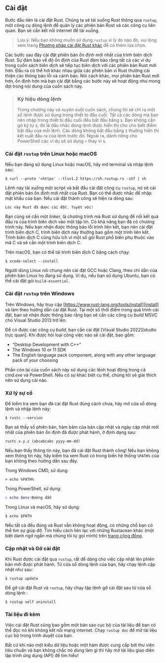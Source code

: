 ## Cài đặt

Bước đầu tiên là cài đặt Rust. Chúng ta sẽ tải xuống Rust thông qua `rustup`, một công cụ dòng lệnh để quản lý các phiên bản Rust và các công cụ liên quan. Bạn sẽ cần kết nối internet để tải xuống.

> Lưu ý: Nếu bạn không muốn sử dụng `rustup` vì lý do nào đó, vui lòng xem trang [Phương pháp cài đặt Rust khác][otherinstall] để có thêm lựa chọn.

Các bước sau đây cài đặt phiên bản ổn định mới nhất của trình biên dịch Rust.
Sự đảm bảo về độ ổn định của Rust đảm bảo rằng tất cả các ví dụ trong cuốn sách biên dịch sẽ tiếp tục biên dịch với các phiên bản Rust mới hơn. Đầu ra có thể hơi khác nhau giữa các phiên bản vì Rust thường cải thiện các thông báo lỗi và cảnh báo. Nói cách khác, mọi phiên bản Rust mới hơn, ổn định hơn mà bạn cài đặt bằng các bước này sẽ hoạt động như mong đợi trong nội dung của cuốn sách này.

> ### Ký hiệu dòng lệnh
>
> Trong chương này và xuyên suốt cuốn sách, chúng tôi sẽ chỉ ra một số lệnh được sử dụng trong
> thiết bị đầu cuối. Tất cả các dòng mà bạn nên nhập trong thiết bị đầu cuối đều bắt đầu bằng `$`. 
> Bạn không cần gõ ký tự `$`; đó là dấu nhắc dòng lệnh được hiển thị cho cho biết điểm bắt đầu 
> của mỗi lệnh. Các dòng không bắt đầu bằng `$` thường hiển thị kết xuất đầu ra của lệnh trước đó. 
> Ngoài ra, dành riêng cho PowerShell các ví dụ sẽ sử dụng `>` thay vì `$`.

### Cài đặt `rustup` trên Linux hoặc macOS

Nếu bạn đang sử dụng Linux hoặc macOS, hãy mở terminal và nhập lệnh sau:

```console
$ curl --proto '=https' --tlsv1.2 https://sh.rustup.rs -sSf | sh
```

Lệnh này tải xuống một script và bắt đầu cài đặt công cụ `rustup`, nó sẽ cài đặt phiên bản ổn định mới nhất của Rust. Bạn có thể được nhắc để nhập mật khẩu của bạn. Nếu cài đặt thành công sẽ hiện ra dòng sau:

```text
Lúc này Rust đã được cài đặt. Tuyệt vời!
```
Bạn cũng sẽ cần một *linker*, là chương trình mà Rust sử dụng để nối kết quả đầu ra của trình biên dịch vào một tập tin. Có khả năng bạn đã có chương trình này. Nếu bạn nhận được thông báo lỗi trình liên kết, bạn nên cài đặt trình biên dịch C, trình biên dịch này thường bao gồm một trình liên kết. Trình biên dịch C cũng hữu ích vì một số gói Rust phổ biến phụ thuộc vào mã C và sẽ cần một trình biên dịch C.

Trên macOS, bạn có thể tải trình biên dịch C bằng cách chạy:

```console
$ xcode-select --install
```

Người dùng Linux nói chung nên cài đặt GCC hoặc Clang, theo chỉ dẫn của phiên bản Linux họ đang sử dụng. Ví dụ, nếu bạn sử dụng Ubuntu, bạn có thể cài đặt gói `build-essential`.

### Cài đặt `rustup` trên Windows

Trên Windows, hãy truy cập [https://www.rust-lang.org/tools/install][install] và làm theo hướng dẫn cài đặt Rust. Tại một số thời điểm trong quá trình cài đặt, bạn sẽ nhận được thông báo rằng bạn sẽ cần các công cụ *build* MSVC cho Visual Studio 2013 trở lên.

Để có được các công cụ *build*, bạn cần cài đặt [Visual Studio 2022][studio trực quan]. 
Khi được hỏi loại công việc nào sẽ cài đặt, bao gồm:

* “Desktop Development with C++”
* The Windows 10 or 11 SDK
* The English language pack component, along with any other 
  language pack of your choosing

Phần còn lại của cuốn sách này sử dụng các lệnh hoạt động trong cả *cmd.exe* và PowerShell.
Nếu có sự khác biệt cụ thể, chúng tôi sẽ giải thích nên sử dụng cái nào.

### Xử lý sự cố

Để kiểm tra xem bạn đã cài đặt Rust đúng cách chưa, hãy mở cửa sổ dòng lệnh và nhập lệnh này:

```console
$ rustc --version
```

Bạn sẽ thấy số phiên bản, hàm băm của bản cập nhật và ngày cập nhật mới nhất của phiên bản ổn định đã được phát hành, ở định dạng sau:

```text
rustc x.y.z (abcabcabc yyyy-mm-dd)
```

Nếu bạn thấy thông tin này, bạn đã cài đặt Rust thành công! Nếu bạn không xem thông tin này, hãy kiểm tra xem Rust có trong biến hệ thống `%PATH%` của bạn không theo hướng dẫn sau đây.

Trong Windows CMD, sử dụng:

```console
> echo %PATH%
```

Trong PowerShell, sử dụng:

```powershell
> echo $env:Đường dẫn
```

Trong Linux và macOS, hãy sử dụng:

```console
$ echo $PATH
```

Nếu tất cả đều đúng và Rust vẫn không hoạt động, có những chỗ bạn có thể tìm sự giúp đỡ. Tìm hiểu cách liên lạc với những Rustacean khác (một biệt danh ngớ ngẩn mà chúng tôi tự gọi mình) trên [trang cộng đồng][community].

### Cập nhật và Gỡ cài đặt

Khi Rust được cài đặt qua `rustup`, rất dễ dàng cho việc cập nhật lên phiên bản mới được phát hành. 
Từ cửa sổ dòng lệnh của bạn, hãy chạy lệnh cập nhật như sau:

```console
$ rustup update
```

Để gỡ cài đặt Rust và `rustup`, hãy chạy tập lệnh gỡ cài đặt sau từ cửa sổ dòng lệnh :

```console
$ rustup self uninstall
```
### Tài liệu đi kèm

Việc cài đặt Rust cũng bao gồm một bản sao cục bộ của tài liệu để bạn có thể đọc nó khi không kết nối mạng internet. Chạy `rustup doc` để mở tài liệu cục bộ trong trình duyệt của bạn.

Bất cứ khi nào một kiểu dữ liệu hoặc một hàm được cung cấp bởi thư viện tiêu chuẩn và bạn không chắc nó dùng làm gì thì hãy mở tài liệu giao diện lập trình ứng dụng (API) để tìm hiểu!

[otherinstall]: https://forge.rust-lang.org/infra/other-installation-methods.html
[install]: https://www.rust-lang.org/tools/install
[visualstudio]: https://visualstudio.microsoft.com/downloads/
[community]: https://www.rust-lang.org/community
